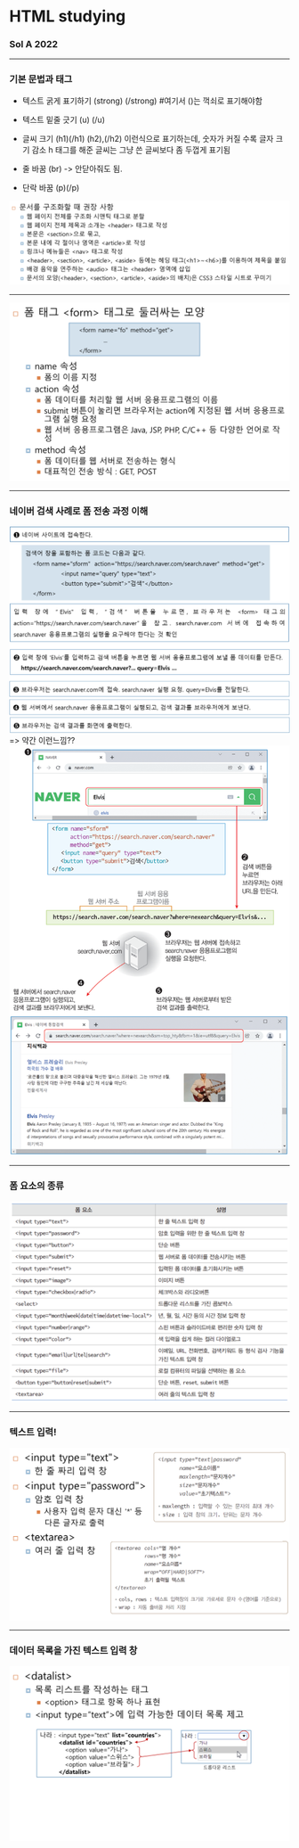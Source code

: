 # HTML studying
### Sol A 2022
---

### 기본 문법과 태그

- 텍스트 굵게 표기하기
    (strong) (/strong)    #여기서 ()는 꺽쇠로 표기해야함
- 텍스트 밑줄 긋기
    (u) (/u)

- 글씨 크기
    (h1)(/h1)
    (h2),(/h2)
    이런식으로 표기하는데, 숫자가 커질 수록 글자 크기 감소
    h 태그를 해준 글씨는 그냥 쓴 글씨보다 좀 두껍게 표기됨  

- 줄 바꿈 (br) -> 안닫아줘도 됨.
- 단락 바꿈 (p)(/p)


![img.png](img/img.png)
<hr>

![img_3.png](img/img_3.png)
<hr>

### 네이버 검색 사례로 폼 전송 과정 이해
![img_4.png](img/img_4.png)
=> 약간 이런느낌??
![img_1.png](img/img_1.png)
<hr>

### 폼 요소의 종류
![img_2.png](img/img_2.png)
<hr>

### 텍스트 입력!
![img_5.png](img/img_5.png)
<hr>

### 데이터 목록을 가진 텍스트 입력 창
![img_6.png](img/img_6.png)
